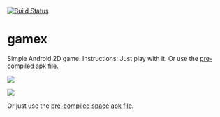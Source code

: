 [![Build Status](https://travis-ci.org/montao/gamex.svg?branch=master)](https://travis-ci.org/montao/gamex)

# gamex
Simple Android 2D game. Instructions: Just play with it. Or use the [pre-compiled apk file](https://github.com/montao/gamex/raw/master/jamie-release.apk).  

![](https://raw.githubusercontent.com/montao/gamex/master/jamie2d.png)

![](https://raw.githubusercontent.com/montao/gamex/master/rymdspel.png)

 Or just use the [pre-compiled space apk file](https://github.com/montao/gamex/raw/master/app/release/space-release.apk).  
